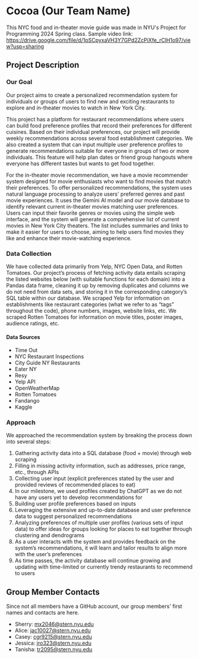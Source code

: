 # Cocoa (Our Team Name)
This NYC food and in-theater movie guide was made in NYU's Project for Programming 2024 Spring class. Sample video link: https://drive.google.com/file/d/1pSCpyxaVH3Y7GPd2ZcPiXfe_rClH1o97/view?usp=sharing

## Project Description
### Our Goal
Our project aims to create a personalized recommendation system for individuals or groups of users to find new and exciting restaurants to explore and in-theater movies to watch in New York City. 

This project has a platform for restaurant recommendations where users can build food preference profiles that record their preferences for different cuisines. Based on their individual preferences, our project will provide weekly recommendations across several food establishment categories. We also created a system that can input multiple user preference profiles to generate recommendations suitable for everyone in groups of two or more individuals. This feature will help plan dates or friend group hangouts where everyone has different tastes but wants to get food together. 

For the in-theater movie recommendation, we have a movie recommender system designed for movie enthusiasts who want to find movies that match their preferences. To offer personalized recommendations, the system uses natural language processing to analyze users' preferred genres and past movie experiences. It uses the Gemini AI model and our movie database to identify relevant current in-theater movies matching user preferences. Users can input their favorite genres or movies using the simple web interface, and the system will generate a comprehensive list of current movies in New York City theaters. The list includes summaries and links to make it easier for users to choose, aiming to help users find movies they like and enhance their movie-watching experience.

### Data Collection
We have collected data primarily from Yelp, NYC Open Data, and Rotten Tomatoes. Our project’s process of fetching activity data entails scraping the listed websites below (with suitable functions for each domain) into a Pandas data frame, cleaning it up by removing duplicates and columns we do not need from data sets, and storing it in the corresponding category’s SQL table within our database. We scraped Yelp for information on establishments like restaurant categories (what we refer to as “tags” throughout the code), phone numbers, images, website links, etc. We scraped Rotten Tomatoes for information on movie titles, poster images, audience ratings, etc.

#### Data Sources
+ Time Out 
+ NYC Restaurant Inspections 
+ City Guide NY Restaurants    
+ Eater NY
+ Resy 
+ Yelp API 
+ OpenWeatherMap
+ Rotten Tomatoes
+ Fandango
+ Kaggle

### Approach
We approached the recommendation system by breaking the process down into several steps:
1. Gathering activity data into a SQL database (food + movie) through web scraping 
2. Filling in missing activity information, such as addresses, price range, etc., through APIs
3. Collecting user input (explicit preferences stated by the user and provided reviews of recommended places to eat)
4. In our milestone, we used profiles created by ChatGPT as we do not have any users yet to develop recommendations for
5. Building user profile preferences based on inputs
6. Leveraging the extensive and up-to-date database and user preference data to suggest personalized recommendations
7. Analyzing preferences of multiple user profiles (various sets of input data) to offer ideas for groups looking for places to eat together through clustering and dendrograms
8. As a user interacts with the system and provides feedback on the system’s recommendations, it will learn and tailor results to align more with the user’s preferences
9. As time passes, the activity database will continue growing and updating with time-limited or currently trendy restaurants to recommend to users

## Group Member Contacts
Since not all members have a GitHub account, our group members' first names and contacts are here.
+ Sherry: mx2046@stern.nyu.edu
+ Alice: jac10027@stern.nyu.edu
+ Casey: cgr9215@stern.nyu.edu
+ Jessica: jro323@stern.nyu.edu
+ Tanisha: tr2095@stern.nyu.edu
